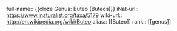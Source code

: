 full-name:: {{cloze Genus: Buteo (Buteos)}}
iNat-url:: https://www.inaturalist.org/taxa/5179
wiki-url:: http://en.wikipedia.org/wiki/Buteo
alias:: [[Buteo]]
rank:: [[genus]]